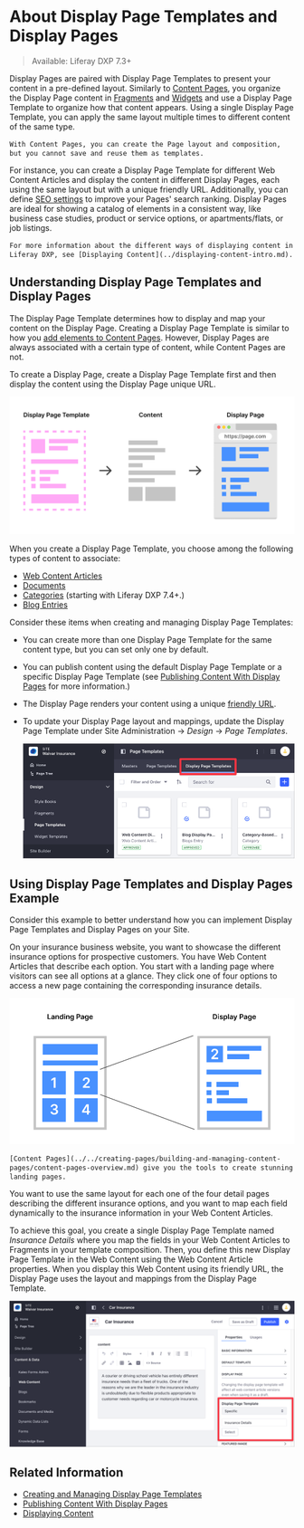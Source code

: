 # About Display Page Templates and Display Pages

> Available: Liferay DXP 7.3+

Display Pages are paired with Display Page Templates to present your content in a pre-defined layout. Similarly to [Content Pages](../../creating-pages/building-and-managing-content-pages/content-pages-overview.md), you organize the Display Page content in [Fragments](../using-fragments/using-page-fragments.md) and [Widgets](../../creating-pages/building-and-managing-content-pages/using-widgets-on-a-content-page.md) and use a Display Page Template to organize how that content appears. Using a single Display Page Template, you can apply the same layout multiple times to different content of the same type.

```{tip}
With Content Pages, you can create the Page layout and composition, but you cannot save and reuse them as templates.
```

For instance, you can create a Display Page Template for different Web Content Articles and display the content in different Display Pages, each using the same layout but with a unique friendly URL. Additionally, you can define [SEO settings](./configuring-seo-and-open-graph.md) to improve your Pages' search ranking. Display Pages are ideal for showing a catalog of elements in a consistent way, like business case studies, product or service options, or apartments/flats, or job listings.

```{note}
For more information about the different ways of displaying content in Liferay DXP, see [Displaying Content](../displaying-content-intro.md).
```

## Understanding Display Page Templates and Display Pages

The Display Page Template determines how to display and map your content on the Display Page. Creating a Display Page Template is similar to how you [add elements to Content Pages](../../creating-pages/building-and-managing-content-pages/adding-elements-to-content-pages.md). However, Display Pages are always associated with a certain type of content, while Content Pages are not.

To create a Display Page, create a Display Page Template first and then display the content using the Display Page unique URL.

![Display and organize the content on a Display Page using a Display Page Template.](./about-display-page-templates-and-display-pages/images/03.png)

When you create a Display Page Template, you choose among the following types of content to associate:

- [Web Content Articles](../../../content-authoring-and-management/web-content/web-content-articles/adding-a-basic-web-content-article.md)
- [Documents](../../../content-authoring-and-management/documents-and-media/publishing-and-sharing/publishing-documents.md)
- [Categories](../../../content-authoring-and-management/tags-and-categories/defining-categories-and-vocabularies-for-content.md) (starting with Liferay DXP 7.4+.)
- [Blog Entries](../../../content-authoring-and-management/blogs/getting-started-with-blogs.md)

Consider these items when creating and managing Display Page Templates:

- You can create more than one Display Page Template for the same content type, but you can set only one by default.
- You can publish content using the default Display Page Template or a specific Display Page Template (see [Publishing Content With Display Pages](./publishing-content-with-display-pages.md) for more information.)
- The Display Page renders your content using a unique [friendly URL](../../site-settings/managing-site-urls/configuring-your-sites-friendly-url.md).
- To update your Display Page layout and mappings, update the Display Page Template under Site Administration &rarr; *Design* &rarr; *Page Templates*.

    ![You can find the Display Page Configuration under the Page Templates application.](./about-display-page-templates-and-display-pages/images/04.png)

## Using Display Page Templates and Display Pages Example

Consider this example to better understand how you can implement Display Page Templates and Display Pages on your Site.

On your insurance business website, you want to showcase the different insurance options for prospective customers. You have Web Content Articles that describe each option. You start with a landing page where visitors can see all options at a glance. They click one of four options to access a new page containing the corresponding insurance details.

![You can apply the same layout to different content of the same type using a single Display Page Template.](./about-display-page-templates-and-display-pages/images/02.png)

```{tip}
[Content Pages](../../creating-pages/building-and-managing-content-pages/content-pages-overview.md) give you the tools to create stunning landing pages.
```

You want to use the same layout for each one of the four detail pages describing the different insurance options, and you want to map each field dynamically to the insurance information in your Web Content Articles.

To achieve this goal, you create a single Display Page Template named *Insurance Details* where you map the fields in your Web Content Articles to Fragments in your template composition. Then, you define this new Display Page Template in the Web Content using the Web Content Article properties. When you display this Web Content using its friendly URL, the Display Page uses the layout and mappings from the Display Page Template.

![Configure the Display Page Template on the Web Content Article.](./about-display-page-templates-and-display-pages/images/01.png)

## Related Information

- [Creating and Managing Display Page Templates](./creating-and-managing-display-page-templates.md)
- [Publishing Content With Display Pages](./publishing-content-with-display-pages.md)
- [Displaying Content](../displaying-content-intro.md)

